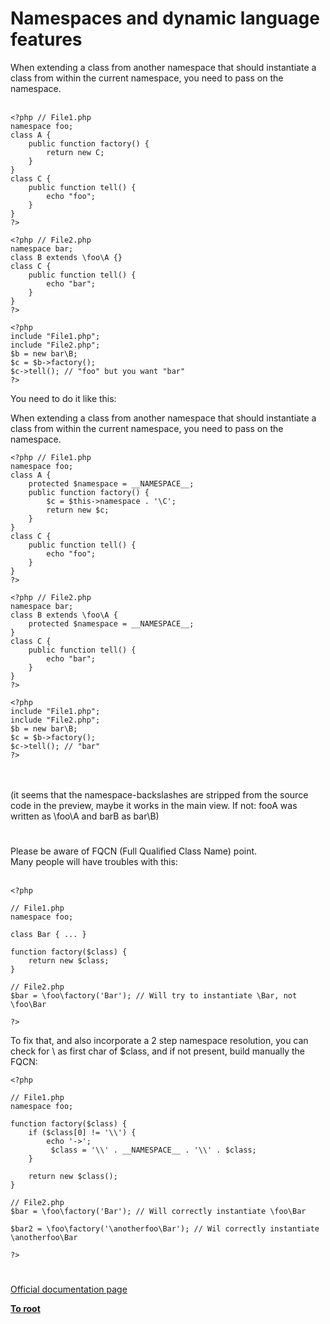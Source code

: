 # Namespaces and dynamic language features



When extending a class from another namespace that should instantiate a class from within the current namespace, you need to pass on the namespace.<br><br>

```
<?php // File1.php
namespace foo;
class A {
    public function factory() {
        return new C;
    }
}
class C {
    public function tell() {
        echo "foo";
    }
}
?>
```




```
<?php // File2.php
namespace bar;
class B extends \foo\A {}
class C {
    public function tell() {
        echo "bar";
    }
}
?>
```




```
<?php
include "File1.php";
include "File2.php";
$b = new bar\B;
$c = $b->factory();
$c->tell(); // "foo" but you want "bar"
?>
```


You need to do it like this:

When extending a class from another namespace that should instantiate a class from within the current namespace, you need to pass on the namespace.



```
<?php // File1.php
namespace foo;
class A {
    protected $namespace = __NAMESPACE__;
    public function factory() {
        $c = $this->namespace . '\C';
        return new $c;
    }
}
class C {
    public function tell() {
        echo "foo";
    }
}
?>
```




```
<?php // File2.php
namespace bar;
class B extends \foo\A {
    protected $namespace = __NAMESPACE__;
}
class C {
    public function tell() {
        echo "bar";
    }
}
?>
```




```
<?php
include "File1.php";
include "File2.php";
$b = new bar\B;
$c = $b->factory();
$c->tell(); // "bar"
?>
```
<br><br>(it seems that the namespace-backslashes are stripped from the source code in the preview, maybe it works in the main view. If not: fooA was written as \foo\A and barB as bar\B)  

#

Please be aware of FQCN (Full Qualified Class Name) point.<br>Many people will have troubles with this:<br><br>

```
<?php

// File1.php
namespace foo;

class Bar { ... }

function factory($class) {
    return new $class;
}

// File2.php
$bar = \foo\factory('Bar'); // Will try to instantiate \Bar, not \foo\Bar

?>
```


To fix that, and also incorporate a 2 step namespace resolution, you can check for \ as first char of $class, and if not present, build manually the FQCN:



```
<?php

// File1.php
namespace foo;

function factory($class) {
    if ($class[0] != '\\') {
        echo '->';
         $class = '\\' . __NAMESPACE__ . '\\' . $class;
    }

    return new $class();
}

// File2.php
$bar = \foo\factory('Bar'); // Will correctly instantiate \foo\Bar

$bar2 = \foo\factory('\anotherfoo\Bar'); // Wil correctly instantiate \anotherfoo\Bar

?>
```
  

#

[Official documentation page](https://www.php.net/manual/en/language.namespaces.dynamic.php)

**[To root](/README.md)**
